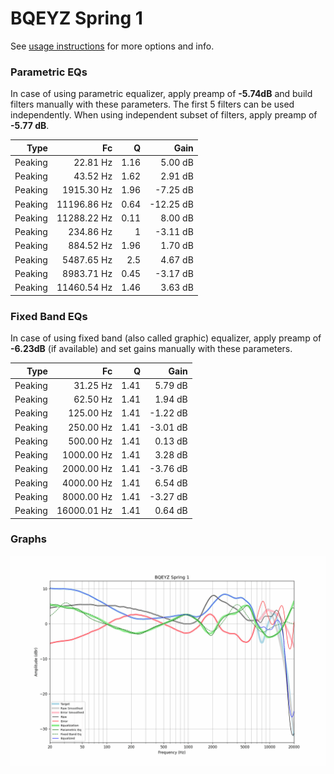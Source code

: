 # BQEYZ Spring 1
See [usage instructions](https://github.com/jaakkopasanen/AutoEq#usage) for more options and info.

### Parametric EQs
In case of using parametric equalizer, apply preamp of **-5.74dB** and build filters manually
with these parameters. The first 5 filters can be used independently.
When using independent subset of filters, apply preamp of **-5.77 dB**.

| Type    | Fc          |    Q | Gain      |
|--------:|------------:|-----:|----------:|
| Peaking | 22.81 Hz    | 1.16 | 5.00 dB   |
| Peaking | 43.52 Hz    | 1.62 | 2.91 dB   |
| Peaking | 1915.30 Hz  | 1.96 | -7.25 dB  |
| Peaking | 11196.86 Hz | 0.64 | -12.25 dB |
| Peaking | 11288.22 Hz | 0.11 | 8.00 dB   |
| Peaking | 234.86 Hz   | 1    | -3.11 dB  |
| Peaking | 884.52 Hz   | 1.96 | 1.70 dB   |
| Peaking | 5487.65 Hz  | 2.5  | 4.67 dB   |
| Peaking | 8983.71 Hz  | 0.45 | -3.17 dB  |
| Peaking | 11460.54 Hz | 1.46 | 3.63 dB   |

### Fixed Band EQs
In case of using fixed band (also called graphic) equalizer, apply preamp of **-6.23dB**
(if available) and set gains manually with these parameters.

| Type    | Fc          |    Q | Gain     |
|--------:|------------:|-----:|---------:|
| Peaking | 31.25 Hz    | 1.41 | 5.79 dB  |
| Peaking | 62.50 Hz    | 1.41 | 1.94 dB  |
| Peaking | 125.00 Hz   | 1.41 | -1.22 dB |
| Peaking | 250.00 Hz   | 1.41 | -3.01 dB |
| Peaking | 500.00 Hz   | 1.41 | 0.13 dB  |
| Peaking | 1000.00 Hz  | 1.41 | 3.28 dB  |
| Peaking | 2000.00 Hz  | 1.41 | -3.76 dB |
| Peaking | 4000.00 Hz  | 1.41 | 6.54 dB  |
| Peaking | 8000.00 Hz  | 1.41 | -3.27 dB |
| Peaking | 16000.01 Hz | 1.41 | 0.64 dB  |

### Graphs
![](./BQEYZ%20Spring%201.png)
